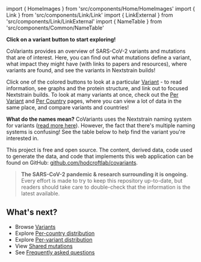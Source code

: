 import { HomeImages } from 'src/components/Home/HomeImages'
import { Link } from 'src/components/Link/Link'
import { LinkExternal } from 'src/components/Link/LinkExternal'
import { NameTable } from 'src/components/Common/NameTable'


**Click on a variant button to start exploring!**

CoVariants provides an overview of SARS-CoV-2 variants and mutations that are of interest. Here, you can find out what mutations define a variant, what impact they might have (with links to papers and resources), where variants are found, and see the variants in Nextstrain builds!

Click one of the colored buttons to look at a particular [Variant](/variants) - to read information, see graphs and the protein structure, and link out to focused Nextstrain builds.
To look at many variants at once, check out the [Per Variant](/per-variant) and [Per Country](/per-country) pages, where you can view a lot of data in the same place, and compare variants and countries!

<HomeImages/>

**What do the names mean?** 
CoVariants uses the Nextstrain naming system for variants ([read more here](https://nextstrain.org/blog/2021-01-06-updated-SARS-CoV-2-clade-naming/)). However, the fact that there's multiple naming systems is confusing! See the table below to help find the variant you're interested in.

<NameTable/>

<!-- The variants featured are currently slightly biased towards circulation in Europe: this is simply a reflection that the primary maintainer (Emma Hodcroft) works mostly with European data. We hope to add more variants from other regions soon! -->

This project is free and open source. The content, derived data, code used to generate the data, and code that implements this web application can be found on GitHub: [github.com/hodcroftlab/covariants](https://github.com/hodcroftlab/covariants/).

> **The SARS-CoV-2 pandemic & research surrounding it is ongoing.** Every effort is made to try to keep this repository up-to-date, but readers should take care to double-check that the information is the latest available.

## What's next?

- Browse [Variants](/variants)
- Explore [Per-country distribution](/per-country)
- Explore [Per-variant distribution](/per-variant)
- View [Shared mutations](/shared-mutations)
- See [Frequently asked questions](/faq)
